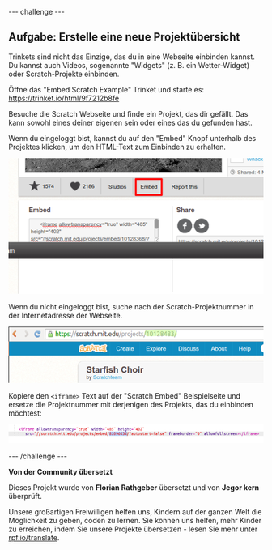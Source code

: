 --- challenge ---

## Aufgabe: Erstelle eine neue Projektübersicht

Trinkets sind nicht das Einzige, das du in eine Webseite einbinden kannst. Du kannst auch Videos, sogenannte "Widgets" (z. B. ein Wetter-Widget) oder Scratch-Projekte einbinden.

Öffne das "Embed Scratch Example" Trinket und starte es: <https://trinket.io/html/9f7212b8fe>

Besuche die Scratch Webseite und finde ein Projekt, das dir gefällt. Das kann sowohl eines deiner eigenen sein oder eines das du gefunden hast.

Wenn du eingeloggt bist, kannst du auf den "Embed" Knopf unterhalb des Projektes klicken, um den HTML-Text zum Einbinden zu erhalten.

![Screenshot](images/scratch-embed.png)

Wenn du nicht eingeloggt bist, suche nach der Scratch-Projektnummer in der Internetadresse der Webseite.

![Screenshot](images/scratch-project-number.png)

Kopiere den `<iframe>` Text auf der "Scratch Embed" Beispielseite und ersetze die Projektnummer mit derjenigen des Projekts, das du einbinden möchtest:

![Screenshot](images/scratch-iframe.png)


--- /challenge ---



**Von der Community übersetzt**

Dieses Projekt wurde von **Florian Rathgeber** übersetzt und von **Jegor kern** überprüft.

Unsere großartigen Freiwilligen helfen uns, Kindern auf der ganzen Welt die Möglichkeit zu geben, coden zu lernen. Sie können uns helfen, mehr Kinder zu erreichen, indem Sie unsere Projekte übersetzen - lesen Sie mehr unter [rpf.io/translate](https://rpf.io/translate).